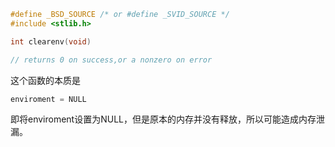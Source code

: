 ```c
#define _BSD_SOURCE /* or #define _SVID_SOURCE */
#include <stlib.h>

int clearenv(void)

// returns 0 on success,or a nonzero on error
```

这个函数的本质是

```c
enviroment = NULL
```

即将enviroment设置为NULL，但是原本的内存并没有释放，所以可能造成内存泄漏。